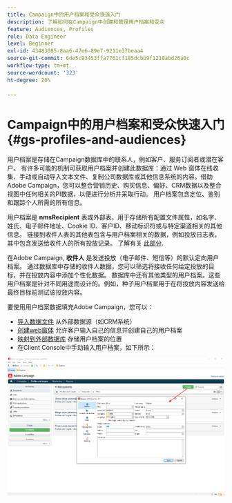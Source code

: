 ```yaml
---
title: Campaign中的用户档案和受众快速入门
description: 了解如何在Campaign中创建和管理用户档案和受众
feature: Audiences, Profiles
role: Data Engineer
level: Beginner
exl-id: 43483085-8aa6-47e6-89e7-9211e37beaa4
source-git-commit: 6de5c93453ffa7761cf185dcbb9f1210abd26a0c
workflow-type: tm+mt
source-wordcount: '323'
ht-degree: 20%

---
```


# Campaign中的用户档案和受众快速入门{#gs-profiles-and-audiences}

用户档案是存储在Campaign数据库中的联系人，例如客户、服务订阅者或潜在客户。 有许多可能的机制可获取用户档案并创建此数据库：通过 Web 窗体在线收集、手动或自动导入文本文件、复制公司数据库或其他信息系统的内容。借助Adobe Campaign，您可以整合营销历史、购买信息、偏好、CRM数据以及整合视图中任何相关的PI数据，以便进行分析并采取行动。 用户档案包含定位、鉴别和跟踪个人所需的所有信息。

用户档案是 **nmsRecipient** 表或外部表，用于存储所有配置文件属性，如名字、姓氏、电子邮件地址、Cookie ID、客户ID、移动标识符或与特定渠道相关的其他信息。 链接到收件人表的其他表包含与用户档案相关的数据，例如投放日志表，其中包含发送给收件人的所有投放记录。 了解有关 [此部分](../dev/datamodel.md#ootb-profiles).

在Adobe Campaign, **收件人** 是发送投放（电子邮件、短信等）的默认定向用户档案。 通过数据库中存储的收件人数据，您可以筛选将接收任何给定投放的目标，并在投放内容中添加个性化数据。 数据库中还有其他类型的用户档案。这些用户档案是针对不同用途而设计的。例如，种子用户档案用于在将投放内容发送给最终目标前测试该投放内容。


要使用用户档案数据填充Adobe Campaign，您可以：

* [导入数据文件](../start/import.md) 从外部数据源（如CRM系统）
* [创建web窗体](../dev/webapps.md) 允许客户输入自己的信息并创建自己的用户档案
* [映射到外部数据库](../connect/fda.md) 存储用户档案的位置
* 在Client Console中手动输入用户档案，如下所示：

![](assets/create-profile.png)

<!--You can also select your message audience in an external file: recipients are stored not in the database, but in files. These are known as “external” deliveries. These contacts can be imported or not in Adobe Campaign. [Learn more](external-profiles.md).-->
